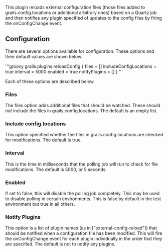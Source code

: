 This plugin reloads external configuration files (those files added to grails.config.locations or additional arbitrary ones) based on a Quartz job and then notifies any plugin specified of updates to the config files by firing the onConfigChange event.

## Configuration

There are several options available for configuration.  These options and their default values are shown below:

'''groovy
grails.plugins.reloadConfig {
	files = []
	includeConfigLocations = true
	interval = 5000
	enabled = true
	notifyPlugins = []
}
'''

Each of these options are described below.

### Files

The files option adds additional files that should be watched.  These should *not* include the files in grails.config.locations.  The default is an empty list.

### Include config.locations

This option specified whether the files in grails.config.locations are checked for modifications.  The default is true.

### Interval

This is the time in milliseconds that the polling job will run to check for file modifications.  The default is 5000, or 5 seconds.

### Enabled

If set to false, this will disable the polling job completely.  This may be used to disable polling in certain environments.  This is false by default in the test environment but true in all others.

### Notify Plugins

This option is a list of plugin names (as in \["external-config-reload"\]) that should be notified when a configuration file has been modified.  This will fire the onConfigChange event for each plugin individually in the order that they are specified.  The default is not to notify any plugins.